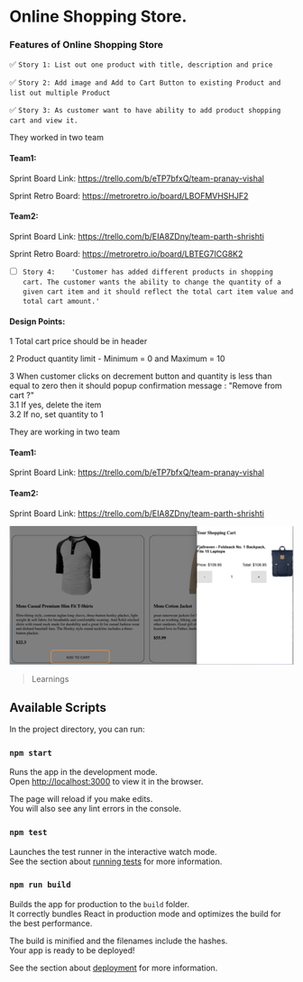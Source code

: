 # Online Shopping Store.

### Features of Online Shopping Store 
:white_check_mark:  `Story 1: List out one product with title, description and price`

:white_check_mark:  `Story 2: Add image and Add to Cart Button to existing Product and list out multiple Product`

:white_check_mark:  `Story 3: As customer want to have ability to add product shopping cart and view it.`

They  worked in two team

#### Team1:

Sprint Board Link:    https://trello.com/b/eTP7bfxQ/team-pranay-vishal

Sprint Retro Board:   https://metroretro.io/board/LBOFMVHSHJF2

#### Team2:

Sprint Board Link:    https://trello.com/b/EIA8ZDny/team-parth-shrishti

Sprint Retro Board:   https://metroretro.io/board/LBTEG7ICG8K2

- [ ] `Story 4:    'Customer has added different products in shopping cart. The customer wants the ability to change the quantity of a given cart item and it should reflect the total cart item value and total cart amount.' 											`

#### Design Points:     
1	Total cart price should be in header

2	Product quantity limit - Minimum = 0 and Maximum = 10

3	When customer clicks on decrement button and quantity is less than equal to zero then it should popup confirmation message : "Remove from cart ?"								
     3.1	If yes, delete the item							
     3.2	If no, set quantity to 1

They are working in two team

#### Team1:

Sprint Board Link:    https://trello.com/b/eTP7bfxQ/team-pranay-vishal

#### Team2:

Sprint Board Link:    https://trello.com/b/EIA8ZDny/team-parth-shrishti

![Product](readme/AddToShoppingCart.png?raw=true "Title")
>Learnings
 
            

## Available Scripts

In the project directory, you can run:

### `npm start`

Runs the app in the development mode.\
Open [http://localhost:3000](http://localhost:3000) to view it in the browser.

The page will reload if you make edits.\
You will also see any lint errors in the console.

### `npm test`

Launches the test runner in the interactive watch mode.\
See the section about [running tests](https://facebook.github.io/create-react-app/docs/running-tests) for more information.

### `npm run build`

Builds the app for production to the `build` folder.\
It correctly bundles React in production mode and optimizes the build for the best performance.

The build is minified and the filenames include the hashes.\
Your app is ready to be deployed!

See the section about [deployment](https://facebook.github.io/create-react-app/docs/deployment) for more information.


